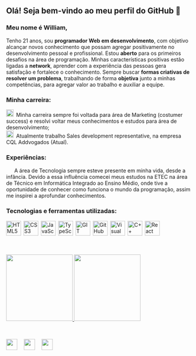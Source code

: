## Olá! Seja bem-vindo ao meu perfil do GitHub 👋

### Meu nome é William, 

Tenho 21 anos, sou **programador Web em desenvolvimento**, com objetivo alcançar novos conhecimento que possam agregar positivamente no desenvolvimento pessoal e profissional. Estou **aberto** para os primeiros desafios na área de programação. Minhas características positivas estão ligadas a **network**, aprender com a experiência das pessoas gera satisfação e fortalece o conhecimento. Sempre buscar **formas criativas de resolver um problema**, trabalhando de forma **objetiva** junto a minhas competências, para agregar valor ao trabalho e auxiliar a equipe.


### Minha carreira:
<img width="20px" height="20px" src="https://cdn-icons-png.flaticon.com/512/9589/9589496.png">&ensp;Minha carreira sempre foi voltada para área de Marketing (costumer success) e resolvi voltar meus conhecimentos e estudos para área de desenvolvimento;<br>
<img width="20px" height="20px" src="https://cdn-icons-png.flaticon.com/512/9589/9589496.png">&ensp;Atualmente trabalho Sales development representative, na empresa CQL Addvogados (Atual).
<br>
### Experiências:
<img width="15px" height="15px" src="https://cdn-icons-png.flaticon.com/512/3953/3953226.png">&ensp;A área de Tecnologia sempre esteve presente em minha vida, desde a infância. Devido a essa influência comecei meus estudos na ETEC na área de Técnico em Informática Integrado ao Ensino Médio, onde tive a oportunidade de conhecer como funciona o mundo da programação, assim me inspirei a aprofundar conhecimentos.

### Tecnologias e ferramentas utilizadas:
<img width="40px" height="40px" src="https://cdn-icons-png.flaticon.com/512/5968/5968267.png" title="HTML5">&ensp;<img width="40px" height="40px" src="https://cdn-icons-png.flaticon.com/512/5968/5968242.png" title="CSS3">&ensp;<img width="40px" height="40px" src="https://cdn-icons-png.flaticon.com/512/5968/5968292.png" title="JavaScript">&ensp;<img width="40px" height="40px" src="https://www.flaticon.com/free-icon/typescript_5968381?term=typescript&page=1&position=1&origin=search&related_id=5968381" title="TypeScript">&ensp;<img width="40px" height="40px" src="https://git-scm.com/images/logos/downloads/Git-Icon-1788C.png" title="GIT">&ensp;<img width="40px" height="40px" src="https://cdn-icons-png.flaticon.com/512/25/25231.png" title="GitHub">&ensp;<img width="40px" height="40px" src="https://cdn.icon-icons.com/icons2/2107/PNG/512/file_type_vscode_icon_130084.png" title="Visual Studio Code">&ensp;<img width="40px" height="40px" src="https://cdn-icons-png.flaticon.com/512/6132/6132222.png" title="C++">&ensp;<img width="40px" height="40px" src="https://github.com/WilliamMoro/WilliamMoro/assets/138053934/d2728fbe-62fb-47d0-8f7d-c0a8dbe24c30" title="React">&ensp;

<br>
<br>

<a href="https://github.com/WilliamMoro">
<img height="180em" src="https://github-readme-stats.vercel.app/api/top-langs/?username=WilliamMoro&layout=compact&langs_count=7&theme=dracula">
<img height="180em" src="https://github-readme-stats.vercel.app/api?username=WilliamMoro&show_icons=true&theme=dracula&include_all_commits=true&count_private=true">
</div>
<br>
<br>
  
##
<div>
<a href="https://instagram.com/william_moro09?igshid=OGQ5ZDc2ODk2ZA==" target="_blank"><img src="https://icon-library.com/images/instagram-icon-png-white/instagram-icon-png-white-2.jpg" target="_blank" width="30px" height="30px"></a>&emsp;
<a href = "mailto:williamjuan_16santos@hotmail.com"><img src="https://cdn-icons-png.flaticon.com/512/526/526901.png" target="_blank" width="30px" height="30px"></a>&emsp;
<a href="https://www.linkedin.com/in/william-moro-3b4909184/" target="_blank"><img src="https://www.iconsdb.com/icons/download/white/linkedin-32.png" target="_blank" width="30px" height="30px"></a>
</div>
